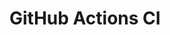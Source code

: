 # GitHub Actions CI













































































































































































































































































































































































































































































































































































































































































































































































































































































































































































































































































































































































































































































































































